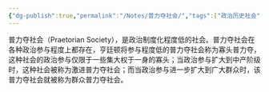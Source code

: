 ```yaml
---
{"dg-publish":true,"permalink":"/Notes/普力夺社会/","tags":["政治历史社会"]}
---
```



普力夺社会（Praetorian Society），是政治制度化程度低的社会。普力夺社会在各种政治参与程度上都存在，亨廷顿将参与程度低的普力夺社会称为寡头普力夺，这种社会的政治参与仅限于一些集大权于一身的寡头；当政治参与扩大到中产阶级时，这种社会被称为激进普力夺社会；而当政治参与进一步扩大到广大群众时，该普力夺社会就被称为群众普力夺社会。
